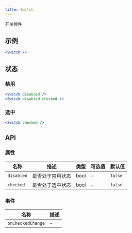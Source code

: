 ```yaml
---
title: Switch
---
```

开关控件

## 示例

```jsx
<Switch />
```

## 状态

### 禁用

```jsx
<Switch disabled />
<Switch disabled checked />
```

### 选中

```jsx
<Switch checked />
```

## API

### 属性

名称 | 描述 | 类型 | 可选值 | 默认值
--- | --- | --- | --- | ---
`disabled` | 是否处于禁用状态 | bool | - | `false`
`checked` | 是否处于选中状态 | bool | - | `false`

### 事件

名称 | 描述
--- | ---
`onCheckedChange` | -
